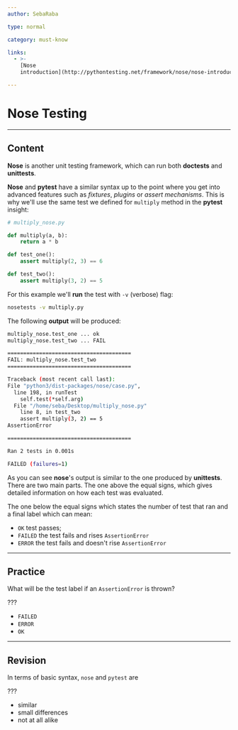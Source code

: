 ```yaml
---
author: SebaRaba

type: normal

category: must-know

links:
  - >-
    [Nose
    introduction](http://pythontesting.net/framework/nose/nose-introduction/){website}

---
```


# Nose Testing


---

## Content

**Nose** is another unit testing framework, which can run both **doctests** and **unittests**.

**Nose** and **pytest** have a similar syntax up to the point where you get into advanced features such as *fixtures*, *plugins* or *assert mechanisms*. This is why we'll use the same test we defined for `multiply` method in the **pytest** insight:

```python
# multiply_nose.py

def multiply(a, b):
    return a * b

def test_one():
    assert multiply(2, 3) == 6

def test_two():
    assert multiply(3, 2) == 5
```

For this example we'll **run** the test with `-v` (verbose) flag:

```bash
nosetests -v multiply.py
```

The following **output** will be produced:

```bash
multiply_nose.test_one ... ok
multiply_nose.test_two ... FAIL

=======================================
FAIL: multiply_nose.test_two
=======================================

Traceback (most recent call last):
File "python3/dist-packages/nose/case.py",
  line 198, in runTest
    self.test(*self.arg)
  File "/home/seba/Desktop/multiply_nose.py"
    line 8, in test_two
    assert multiply(3, 2) == 5
AssertionError

=======================================

Ran 2 tests in 0.001s

FAILED (failures=1)
```

As you can see **nose**'s output is similar to the one produced by **unittests**. There are two main parts. The one above the equal signs, which gives detailed information on how each test was evaluated.

The one below the equal signs which states the number of test that ran and a final label which can mean:

- `OK` test passes;
- `FAILED` the test fails and rises `AssertionError`
- `ERROR` the test fails and doesn't rise `AssertionError`


---

## Practice

What will be the test label if an `AssertionError` is thrown?

???

- `FAILED`
- `ERROR`
- `OK`


---

## Revision

In terms of basic syntax, `nose` and `pytest` are

???

- similar
- small differences
- not at all alike
